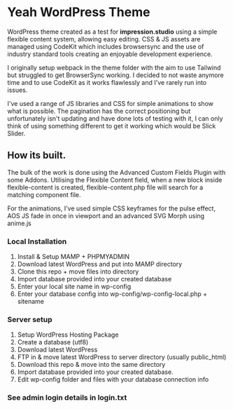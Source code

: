 # Yeah WordPress Theme

WordPress theme created as a test for  **impression.studio** using a simple flexible content system, allowing easy editing. CSS & JS assets are managed using CodeKit which includes browsersync and the use of industry standard tools creating an enjoyable development experience.

I originally setup webpack in the theme folder with the aim to use Tailwind but struggled to get BrowserSync working. I decided to not waste anymore time and to use CodeKit as it works flawlessly and I've rarely run into issues.

I've used a range of JS libraries and CSS for simple animations to show what is possible. The pagination has the correct positioning but unfortunately isn't updating and have done lots of testing with it, I can only think of using something different to get it working which would be Slick Slider.

## How its built.

The bulk of the work is done using the Advanced Custom Fields Plugin with some Addons. Utilising the Flexible Content field, when a new block inside flexible-content is created,    flexible-content.php file will search for a matching component file.

For the animations, I've used simple CSS keyframes for the pulse effect, AOS JS fade in once in viewport and an advanced SVG Morph using anime.js

### Local Installation

1. Install & Setup MAMP + PHPMYADMIN
2. Download latest WordPress and put into MAMP directory
3. Clone this repo + move files into directory
5. Import database provided into your created database
6. Enter your local site name in wp-config
7. Enter your database config into wp-config/wp-config-local.php + sitename


### Server setup

1. Setup WordPress Hosting Package
2. Create a database (utf8)
3. Download latest WordPress
4. FTP in & move latest WordPress to server directory (usually public_html)
5. Download this repo & move into the same directory
6. Import database provided into your created database.
7. Edit wp-config folder and files with your database connection info

### See admin login details in login.txt